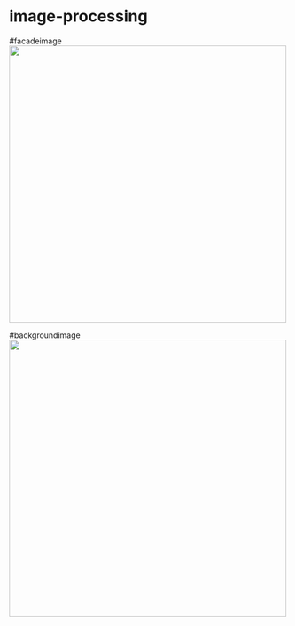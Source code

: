 # image-processing

#facadeimage
<img src="https://user-images.githubusercontent.com/64636363/213681936-7fff30c0-e5be-469a-bb16-7c6bb1743c91.jpg" width="500px">

#backgroundimage
<img src="https://user-images.githubusercontent.com/64636363/213683042-791192c8-a740-41d1-846d-a4de97940bd6.jpg" width="500px">


